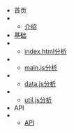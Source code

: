 <!--
 * @Author: xuranXYS
 * @LastEditTime: 2023-10-02 14:56:23
 * @GitHub: www.github.com/xiaoxustudio
 * @WebSite: www.xiaoxustudio.top
 * @Description: By xuranXY
-->
* 首页
* * [介绍](./README.md)
* [基础](base/base)
* * [index.html分析](base/index)
* * [main.js分析](base/main)
* * [data.js分析](base/data)
* * [util.js分析](base/util)
* API 
* * [API](https://api.xiaoxustudio.top/out/index.html)
